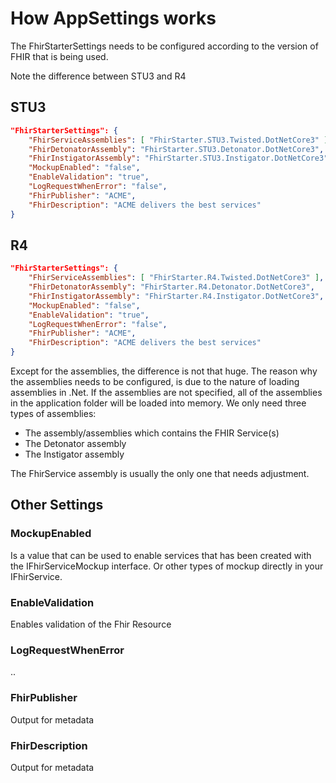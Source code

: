 # How AppSettings works

The FhirStarterSettings needs to be configured according to the version of FHIR that is being used.

Note the difference between STU3 and R4

## STU3
``` json
"FhirStarterSettings": {
    "FhirServiceAssemblies": [ "FhirStarter.STU3.Twisted.DotNetCore3" ],
    "FhirDetonatorAssembly": "FhirStarter.STU3.Detonator.DotNetCore3",
    "FhirInstigatorAssembly": "FhirStarter.STU3.Instigator.DotNetCore3",
    "MockupEnabled": "false",
    "EnableValidation": "true",
    "LogRequestWhenError": "false",
    "FhirPublisher": "ACME",
    "FhirDescription": "ACME delivers the best services"
}
```

## R4

``` json
"FhirStarterSettings": {
    "FhirServiceAssemblies": [ "FhirStarter.R4.Twisted.DotNetCore3" ],
    "FhirDetonatorAssembly": "FhirStarter.R4.Detonator.DotNetCore3",
    "FhirInstigatorAssembly": "FhirStarter.R4.Instigator.DotNetCore3",
    "MockupEnabled": "false",
    "EnableValidation": "true",
    "LogRequestWhenError": "false",
    "FhirPublisher": "ACME",
    "FhirDescription": "ACME delivers the best services"
}
```

Except for the assemblies, the difference is not that huge.
The reason why the assemblies needs to be configured, is due to the nature of loading assemblies in .Net. If the assemblies are not specified, all of the assemblies in the application folder will be loaded into memory. We only need three types of assemblies:

* The assembly/assemblies which contains the FHIR Service(s)
* The Detonator assembly
* The Instigator assembly

The FhirService assembly is usually the only one that needs adjustment.

## Other Settings

### MockupEnabled
Is a value that can be used to enable services that has been created with the IFhirServiceMockup interface. Or other types of mockup directly in your IFhirService.

### EnableValidation
Enables validation of the Fhir Resource

### LogRequestWhenError
..

### FhirPublisher
Output for metadata

### FhirDescription 
Output for metadata